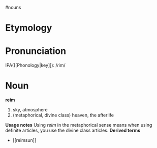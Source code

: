 #nouns
# Etymology
# Pronunciation
IPA([[Phonology|key]]): /ɾim/
# Noun
**reim**
1. sky, atmosphere
2. (metaphorical, divine class) heaven, the afterlife

**Usage notes**
Using *reim* in the metaphorical sense means when using definite articles, you use the divine class articles.
**Derived terms**
* [[reimsun]]